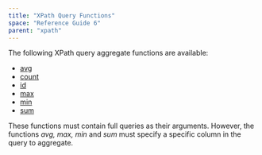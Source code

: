 ```yaml
---
title: "XPath Query Functions"
space: "Reference Guide 6"
parent: "xpath"
---
```



The following XPath query aggregate functions are available:

*   [avg](xpath-avg)
*   [count](xpath-count)
*   [id](xpath-id)
*   [max](xpath-max)
*   [min](xpath-min)
*   [sum](xpath-sum)

These functions must contain full queries as their arguments. However, the functions _avg, max, min_ and _sum_ must specify a specific column in the query to aggregate.
